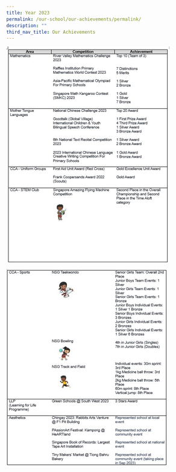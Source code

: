 ```yaml
---
title: Year 2023
permalink: /our-school/our-achievements/permalink/
description: ""
third_nav_title: Our Achievements
---
```

![](/images/annotation%202023-08-20%20222250.jpg)

![](/images/annotation%202023-08-20%20222244.jpg)